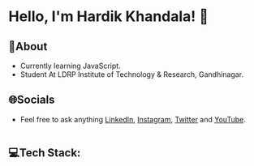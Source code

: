 # Hello, I'm Hardik Khandala! 👋

## **💫About**

- Currently learning JavaScript.
- Student At LDRP Institute of Technology & Research, Gandhinagar.

## **🌐Socials**
- Feel free to ask anything [LinkedIn](https://www.linkedin.com/in/hardik-khandala/), [Instagram](https://www.instagram.com/hardik.khandala22), [Twitter](https://www.twitter.com/hardik_khandala) and [YouTube](https://www.youtube.com/c/HardikKhandala).
<a href="https://www.linkedin.com/in/hardik-khandala/">
        <img src="https://cdn2.iconfinder.com/data/icons/social-media-with-original-colors/256/icon-linkedin.png" alt="">
    </a>

## **💻Tech Stack:**

